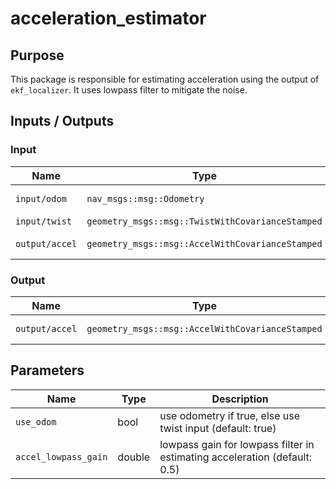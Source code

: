 # acceleration_estimator

## Purpose

This package is responsible for estimating acceleration using the output of `ekf_localizer`. It uses lowpass filter to mitigate the noise.

## Inputs / Outputs

### Input

| Name           | Type                                             | Description            |
| -------------- | ------------------------------------------------ | ---------------------- |
| `input/odom`   | `nav_msgs::msg::Odometry`                        | localization odometry  |
| `input/twist`  | `geometry_msgs::msg::TwistWithCovarianceStamped` | twist                  |
| `output/accel` | `geometry_msgs::msg::AccelWithCovarianceStamped` | estimated acceleration |

### Output

| Name           | Type                                             | Description            |
| -------------- | ------------------------------------------------ | ---------------------- |
| `output/accel` | `geometry_msgs::msg::AccelWithCovarianceStamped` | estimated acceleration |

## Parameters

| Name                 | Type   | Description                                                               |
| -------------------- | ------ | ------------------------------------------------------------------------- |
| `use_odom`           | bool   | use odometry if true, else use twist input (default: true)                |
| `accel_lowpass_gain` | double | lowpass gain for lowpass filter in estimating acceleration (default: 0.5) |
